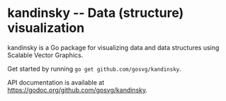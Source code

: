 # kandinsky -- Data (structure) visualization

kandinsky is a Go package for visualizing data and data structures using Scalable Vector Graphics.

Get started by running `go get github.com/gosvg/kandinsky`.

API documentation is available at <https://godoc.org/github.com/gosvg/kandinsky>.
